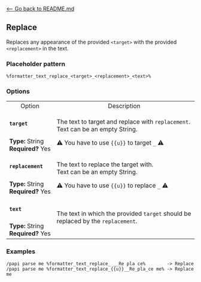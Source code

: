 [\<-- Go back to README.md](/README.md)

## Replace

Replaces any appearance of the provided `<target>` with the provided `<replacement>` in the text.

### Placeholder pattern

`%formatter_text_replace_<target>_<replacement>_<text>%`

### Options

<table>
  <tr>
    <td align="center" nowrap="nowrap">
      Option
    </td>
    <td align="center" nowrap="nowrap">
      Description
    </td>
  </tr>
  <tr>
    <td nowrap="nowrap">
      <h4><code>target</code></h4>
    </td>
    <td rowspan="2">
      <p>The text to target and replace with <code>replacement</code>.<br>Text can be an empty String.</p>
      <p>⚠️ You have to use <code>{{u}}</code> to target <code>_</code> ⚠️</p>
    </td>
  </tr>
  <tr>
    <td nowrap="nowrap">
      <b>Type:</b> String<br>
      <b>Required?</b> Yes
    </td>
  </tr>
  <tr>
    <td nowrap="nowrap"><h4><code>replacement</code></h4></td>
    <td rowspan="2">
      <p>The text to replace the target with.<br>Text can be an empty String.</p>
      <p>⚠️ You have to use <code>{{u}}</code> to replace <code>_</code> ⚠️</p>
    </td>
  </tr>
  <tr>
    <td nowrap="nowrap">
      <b>Type:</b> String<br>
      <b>Required?</b> Yes
    </td>
  </tr>
  <tr>
    <td nowrap="nowrap">
      <h4><code>text</code></h4>
    </td>
    <td rowspan="2">
      The text in which the provided <code>target</code> should be replaced by the <code>replacement</code>.
    </td>
  </tr>
  <tr>
    <td nowrap="nowrap">
      <b>Type:</b> String<br>
      <b>Required?</b> Yes
    </td>
  </tr>
</table>

### Examples
```
/papi parse me %formatter_text_replace_ __Re pla ce%        -> Replace
/papi parse me %formatter_text_replace_{{u}}__Re_pla_ce me% -> Replace me
```
